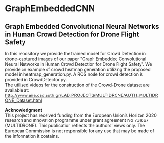 # GraphEmbeddedCNN
## Graph Embedded Convolutional Neural Networks in Human Crowd Detection for Drone Flight Safety

In this repository we provide the trained model for Crowd Detection in drone-captured images of our paper "Graph Embedded Convolutional Neural Networks in Human Crowd Detection for Drone Flight Safety". We provide an example of crowd heatmap generation utilizing the proposed model in heatmap_generation.py. A ROS node for crowd detection is provided in CrowdDetector.py. \
The utilized videos for the construction of the Crowd-Drone dataset are available at:
http://www.aiia.csd.auth.gr/LAB_PROJECTS/MULTIDRONE/AUTH_MULTIDRONE_Dataset.html






**Acknowledgment**\
This project has received funding from the European Union’s Horizon 2020 research and innovation programme under grant agreement No 731667 (MULTIDRONE). This publication reflects the authors’ views only. The European Commission is not responsible for any use that may be made of the information it contains.
